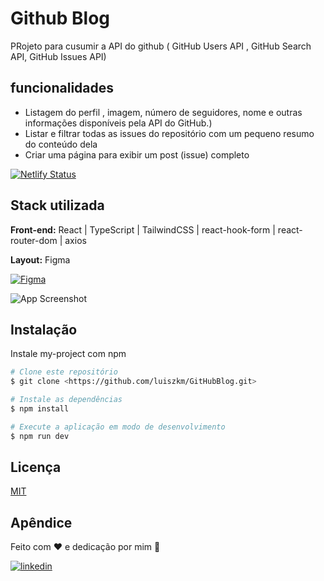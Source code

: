 # Github Blog
PRojeto para cusumir a API do github ( GitHub Users API , GitHub Search API, GitHub Issues API)

## funcionalidades

- Listagem do perfil , imagem, número de seguidores, nome e outras informações disponíveis pela API do GitHub.)
- Listar e filtrar todas as issues do repositório com um pequeno resumo do conteúdo dela
- Criar uma página para exibir um post (issue) completo

[![Netlify Status](https://api.netlify.com/api/v1/badges/75245a5c-7c0a-49f8-8d80-c8d1e9c8de56/deploy-status)](https://app.netlify.com/sites/bespoke-wisp-0a6461/deploys)

## Stack utilizada

**Front-end:** React | TypeScript | TailwindCSS | react-hook-form | react-router-dom | axios

**Layout:** Figma

[![Figma](https://camo.githubusercontent.com/9a8ccd8ae319ddac9934db226e7834d7e1c61a31076e7d7c04ecb5bf352967aa/68747470733a2f2f696d672e736869656c64732e696f2f62616467652f6669676d612d2532334632344531452e7376673f7374796c653d666f722d7468652d6261646765266c6f676f3d6669676d61266c6f676f436f6c6f723d7768697465)](https://www.figma.com/file/iHwJw0TcFK2dryb7xdTzbU/GitHub-Blog-(Community)?node-id=0%3A1&t=VdnfoRX7a9ii3V9T-0)



![App Screenshot](/public/github-blog.png)


## Instalação

Instale my-project com npm

```bash
# Clone este repositório
$ git clone <https://github.com/luiszkm/GitHubBlog.git>

# Instale as dependências
$ npm install

# Execute a aplicação em modo de desenvolvimento
$ npm run dev

```
    
## Licença

[MIT](https://choosealicense.com/licenses/mit/)


## Apêndice

Feito com :heart: e dedicação por mim :rocket:

[![linkedin](https://img.shields.io/badge/linkedin-0A66C2?style=for-the-badge&logo=linkedin&logoColor=white)](https://www.linkedin.com/in/luis-soares-64b0a6227/)



